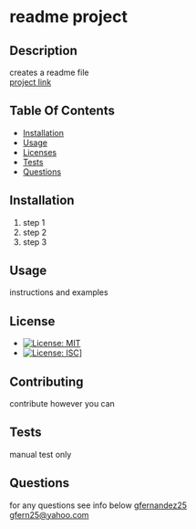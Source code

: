 # readme project

## Description
creates a readme file  
[project link](https://github.com/gfernandez25/readme-generator)

## Table Of Contents
* [Installation](#user-content-installation)
* [Usage](#user-content-usage)
* [Licenses](#user-content-licenses)
* [Tests](#user-content-tests)
* [Questions](#user-content-questions)

## Installation
1. step 1
2. step 2
3. step 3

## Usage
instructions and examples

## License
* [![License: MIT](https://img.shields.io/badge/License-MIT-yellow.svg)](https://opensource.org/licenses/MIT)
* [![License: ISC](https://img.shields.io/badge/License-ISC-blue.svg)](https://opensource.org/licenses/ISC)]

## Contributing
contribute however you can

## Tests
manual test only

## Questions
for any questions see info below
[gfernandez25](https://github.com/gfernandez25)  
<gfern25@yahoo.com>
